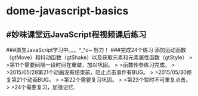 # dome-javascript-basics
\#妙味课堂远JavaScript程视频课后练习
---------------------------------
###原生JavaScript学习中。。。^_^o~ 努力！
###完成24个练习
        添加运动函数（gtMove）和抖动函数（gtShake）以及获取元素和元素属性函数（gtStyle）
        > >第11个需要间隔一段时间在重做，加以巩固。
        > >函数传参练习完成。
        > >2015/05/28第21个动画没有结束前，阻止点击事件有BUG。
        > >2015/05/30修复第21个动画BUG。
        > >第22个需要复习巩固。
        > >第23个暂时不可重复点击。
        > >24个需要复习，加强记忆.
